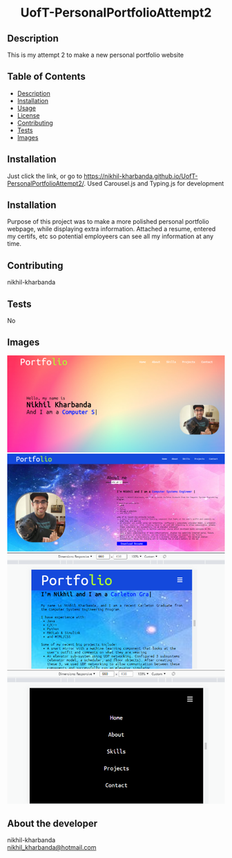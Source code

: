 
<h1 align="center">UofT-PersonalPortfolioAttempt2 </h1>


## Description
  This is my attempt 2 to make a new personal portfolio website

## Table of Contents
  - [Description](#description)
  - [Installation](#installation)
  - [Usage](#usage)
  - [License](#license)
  - [Contributing](#contributing)
  - [Tests](#tests)  
  - [Images](#images)

## Installation
  Just click the link, or go to https://nikhil-kharbanda.github.io/UofT-PersonalPortfolioAttempt2/.
  Used Carousel.js and Typing.js for development  

## Installation
  Purpose of this project was to make a more polished personal portfolio webpage, while displaying extra information. Attached a resume, entered my certifs, etc so potential employeers can see all my information at any time.

## Contributing
  nikhil-kharbanda

## Tests
  No

## Images
  ![HomePage](./assets/imgs/Website/Page1.PNG)
  ![AboutMe](./assets/imgs/Website/Page2.PNG)
  ![ScreenResponsive](./assets/imgs/Website/Page3.PNG)
  ![ScreenResponsive2](./assets/imgs/Website/Page4.PNG)

## About the developer 
  nikhil-kharbanda <br >
  nikhil_kharbanda@hotmail.com

  
